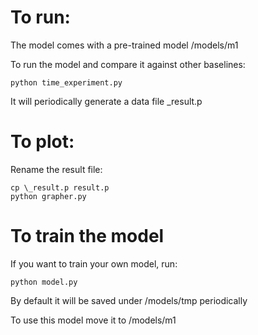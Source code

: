 # To run:
The model comes with a pre-trained model /models/m1

To run the model and compare it against other baselines:

    python time_experiment.py

It will periodically generate a data file \_result.p

# To plot:

Rename the result file:

    cp \_result.p result.p
    python grapher.py

# To train the model

If you want to train your own model, run:

    python model.py

By default it will be saved under /models/tmp periodically

To use this model move it to /models/m1

